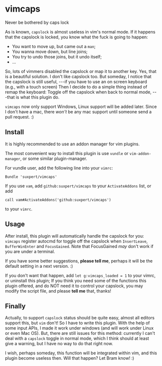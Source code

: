 vimcaps
=======

Never be bothered by caps lock

As is known, `capslock` is almost useless in vim's normal mode.
If it happens that the capslock is locked, you know what the fuck
is going to happen:
+   You want to move up, but came out a `man`;
+   You wanna move down, but line joins;
+   You try to undo those joins, but it undo itself;
+   ...

So, lots of vimmers disabled the capslock or map it to another key.
Yes, that is a beautiful solution. I don't like capslock too.
But someday, I notice that the capslock is still useful,
---if you have to use an on screen keyboard (e.g., with a touch screen)
Then I decide to do a simple thing instead of remap the keyboard:
Toggle off the capslock when back to normal mode,
---that is what this plugin do.

`vimcaps` now only support Windows, Linux support will be added later.
Since I don't have a mac, there *won't* be any mac support until someone
send a pull request. :)

## Install
It is highly recommended to use an addon manager for vim plugins.

The most convenient way to install this plugin is use `vundle` or
`vim-addon-manager`, or some similar plugin-manager.

For vundle user, add the following line into your `vimrc`:
```vim
Bundle 'suxpert/vimcaps'
```
If you use `vam`, add `github:suxpert/vimcaps` to your
`ActivateAddons` list, or add
```vim
call vam#ActivateAddons('github:suxpert/vimcaps')
```
to your `vimrc`.

## Usage
After install, this plugin will automatically handle the capslock
for you:
`vimcaps` register autocmd for toggle off the capslock when
`InsertLeave`, `BufferWinEnter` and `FocusGained`.
Note that FocusGained *may* don't work if you are under a terminal.

If you have some better suggestions, **please tell me**, perhaps it
will be the default setting in a next version. :)

If you don't want that happen, add `let g:vimcaps_loaded = 1` to your
vimrc, or uninstall this plugin; If you think you need some of the functions
this plugin offered, and do NOT need it to control your capslock,
you may modify the script file, and please **tell me** that, thanks!

## Finally
Actually, to support `capslock` status should be quite easy, almost all
editors support this, but `vim` don't! So I have to write this plugin.
With the help of some input APIs, I made it work under windows (and will
work under Linux or even Mac OS). But, there are still issues for this
method: currently I can't deal with a `capslock` toggle in normal mode,
which I think should at least give a warning,
but I have no way to do that right now.

I wish, perhaps someday, this function will be integrated within vim,
and this plugin become useless then.
Will that happen? Let Bram know! :)

